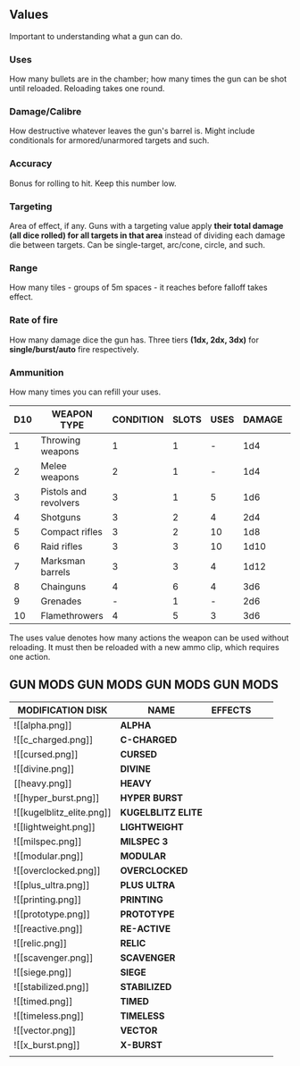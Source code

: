 

## Values
Important to understanding what a gun can do.

### Uses
How many bullets are in the chamber; how many times the gun can be shot until reloaded. Reloading takes one round.

### Damage/Calibre
How destructive whatever leaves the gun's barrel is. Might include conditionals for armored/unarmored targets and such.

### Accuracy
Bonus for rolling to hit. Keep this number low.

### Targeting
Area of effect, if any. Guns with a targeting value apply **their total damage (all dice rolled) for all targets in that area** instead of dividing each damage die between targets. Can be single-target, arc/cone, circle, and such.

### Range
How many tiles - groups of 5m spaces - it reaches before falloff takes effect.

### Rate of fire
How many damage dice the gun has. Three tiers **(1dx, 2dx, 3dx)** for **single/burst/auto** fire respectively.

### Ammunition
How many times you can refill your uses.



| **D10** | **WEAPON TYPE**       | **CONDITION** | **SLOTS** | **USES** | **DAMAGE** | **COST** |
| ------- | --------------------- | ------------- | --------- | -------- | ---------- | -------- |
| 1       | Throwing weapons      | 1             | 1         | -        | 1d4        | 20       |
| 2       | Melee weapons         | 2             | 1         | -        | 1d4        | 40       |
| 3       | Pistols and revolvers | 3             | 1         | 5        | 1d6        | 125      |
| 4       | Shotguns              | 3             | 2         | 4        | 2d4        | 250      |
| 5       | Compact rifles        | 3             | 2         | 10       | 1d8        | 300      |
| 6       | Raid rifles           | 3             | 3         | 10       | 1d10       | 400      |
| 7       | Marksman barrels      | 3             | 3         | 4        | 1d12       | 500      |
| 8       | Chainguns             | 4             | 6         | 4        | 3d6        | 800      |
| 9       | Grenades              | -             | 1         | -        | 2d6        | 50       |
| 10      | Flamethrowers         | 4             | 5         | 3        | 3d6        | 700      |
The uses value denotes how many actions the weapon can be used without reloading. It must then be reloaded with a new ammo clip, which requires one action.




## GUN MODS GUN MODS GUN MODS GUN MODS

| MODIFICATION DISK         | NAME                 | EFFECTS |     |     |
| ------------------------- | -------------------- | ------- | --- | --- |
| ![[alpha.png]]            | **ALPHA**            |         |     |     |
| ![[c_charged.png]]        | **C-CHARGED**        |         |     |     |
| ![[cursed.png]]           | **CURSED**           |         |     |     |
| ![[divine.png]]           | **DIVINE**           |         |     |     |
| [[heavy.png]]             | **HEAVY**            |         |     |     |
| ![[hyper_burst.png]]      | **HYPER BURST**      |         |     |     |
| ![[kugelblitz_elite.png]] | **KUGELBLITZ ELITE** |         |     |     |
| ![[lightweight.png]]      | **LIGHTWEIGHT**      |         |     |     |
| ![[milspec.png]]          | **MILSPEC 3**        |         |     |     |
| ![[modular.png]]          | **MODULAR**          |         |     |     |
| ![[overclocked.png]]      | **OVERCLOCKED**      |         |     |     |
| ![[plus_ultra.png]]       | **PLUS ULTRA**       |         |     |     |
| ![[printing.png]]         | **PRINTING**         |         |     |     |
| ![[prototype.png]]        | **PROTOTYPE**        |         |     |     |
| ![[reactive.png]]         | **RE-ACTIVE**        |         |     |     |
| ![[relic.png]]            | **RELIC**            |         |     |     |
| ![[scavenger.png]]        | **SCAVENGER**        |         |     |     |
| ![[siege.png]]            | **SIEGE**            |         |     |     |
| ![[stabilized.png]]       | **STABILIZED**       |         |     |     |
| ![[timed.png]]            | **TIMED**            |         |     |     |
| ![[timeless.png]]         | **TIMELESS**         |         |     |     |
| ![[vector.png]]           | **VECTOR**           |         |     |     |
| ![[x_burst.png]]          | **X-BURST**          |         |     |     |
|                           |                      |         |     |     |
